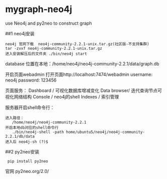 # mygraph-neo4j
use Neo4j and py2neo to construct graph

##1 neo4j安装
```
neo4j 官网下载  neo4j-community-2.2.1-unix.tar.gz(社区版-不支持集群)
tar -zvxf neo4j-community-2.2.1-unix.tar.gz
进入安装解压后的文件夹 ./bin/neo4j start
```
database 位置在本地：/home/neo4j/neo4j-community-2.2.1/data/graph.db

开启页面webadmin  打开页面http://localhost:7474/webadmin
username: neo4j
password: 123456

页面服务：
Dashboard / 可视化数据库增减变化
Data browser/ 迭代查询节点可视化网络结构
Console / neo4j的shell
Indexes / 索引管理

服务器开启shell命令行：
```
进入路径：
   /home/neo4j/neo4j-community-2.2.1
开启本地db对应的shell命令行
   ./bin/neo4j-shell -path home/ubuntu5/neo4j/neo4j-community-2.2.1/db/data
进入后 neo4j-sh (?)$
```

##2 py2neo安装
```
 pip install py2neo
```
官网 py2neo.org/2.0/

